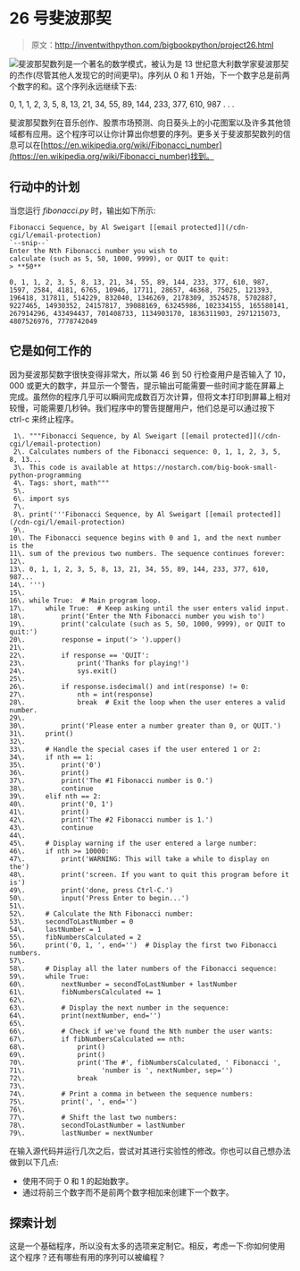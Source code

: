 # 26 号斐波那契

> 原文：<http://inventwithpython.com/bigbookpython/project26.html>

![](../Images/9d995d63aaead72cad01120081eb8f75.png)斐波那契数列是一个著名的数学模式，被认为是 13 世纪意大利数学家斐波那契的杰作(尽管其他人发现它的时间更早)。序列从 0 和 1 开始，下一个数字总是前两个数字的和。这个序列永远继续下去:

0, 1, 1, 2, 3, 5, 8, 13, 21, 34, 55, 89, 144, 233, 377, 610, 987 . . .

斐波那契数列在音乐创作、股票市场预测、向日葵头上的小花图案以及许多其他领域都有应用。这个程序可以让你计算出你想要的序列。更多关于斐波那契数列的信息可以在[https://en.wikipedia.org/wiki/Fibonacci_number](https://en.wikipedia.org/wiki/Fibonacci_number)找到。

## 行动中的计划

当您运行 *fibonacci.py* 时，输出如下所示:

```
Fibonacci Sequence, by Al Sweigart [[email protected]](/cdn-cgi/l/email-protection)
`--snip--`
Enter the Nth Fibonacci number you wish to
calculate (such as 5, 50, 1000, 9999), or QUIT to quit:
> **50**

0, 1, 1, 2, 3, 5, 8, 13, 21, 34, 55, 89, 144, 233, 377, 610, 987, 1597, 2584, 4181, 6765, 10946, 17711, 28657, 46368, 75025, 121393, 196418, 317811, 514229, 832040, 1346269, 2178309, 3524578, 5702887, 9227465, 14930352, 24157817, 39088169, 63245986, 102334155, 165580141, 267914296, 433494437, 701408733, 1134903170, 1836311903, 2971215073, 4807526976, 7778742049
```

## 它是如何工作的

因为斐波那契数字很快变得非常大，所以第 46 到 50 行检查用户是否输入了 10，000 或更大的数字，并显示一个警告，提示输出可能需要一些时间才能在屏幕上完成。虽然你的程序几乎可以瞬间完成数百万次计算，但将文本打印到屏幕上相对较慢，可能需要几秒钟。我们程序中的警告提醒用户，他们总是可以通过按下 ctrl-c 来终止程序。

```
 1\. """Fibonacci Sequence, by Al Sweigart [[email protected]](/cdn-cgi/l/email-protection)
 2\. Calculates numbers of the Fibonacci sequence: 0, 1, 1, 2, 3, 5, 8, 13...
 3\. This code is available at https://nostarch.com/big-book-small-python-programming
 4\. Tags: short, math"""
 5\. 
 6\. import sys
 7\. 
 8\. print('''Fibonacci Sequence, by Al Sweigart [[email protected]](/cdn-cgi/l/email-protection)
 9\. 
10\. The Fibonacci sequence begins with 0 and 1, and the next number is the
11\. sum of the previous two numbers. The sequence continues forever:
12\. 
13\. 0, 1, 1, 2, 3, 5, 8, 13, 21, 34, 55, 89, 144, 233, 377, 610, 987...
14\. ''')
15\. 
16\. while True:  # Main program loop.
17\.     while True:  # Keep asking until the user enters valid input.
18\.         print('Enter the Nth Fibonacci number you wish to')
19\.         print('calculate (such as 5, 50, 1000, 9999), or QUIT to quit:')
20\.         response = input('> ').upper()
21\. 
22\.         if response == 'QUIT':
23\.             print('Thanks for playing!')
24\.             sys.exit()
25\. 
26\.         if response.isdecimal() and int(response) != 0:
27\.             nth = int(response)
28\.             break  # Exit the loop when the user enteres a valid number.
29\. 
30\.         print('Please enter a number greater than 0, or QUIT.')
31\.     print()
32\. 
33\.     # Handle the special cases if the user entered 1 or 2:
34\.     if nth == 1:
35\.         print('0')
36\.         print()
37\.         print('The #1 Fibonacci number is 0.')
38\.         continue
39\.     elif nth == 2:
40\.         print('0, 1')
41\.         print()
42\.         print('The #2 Fibonacci number is 1.')
43\.         continue
44\. 
45\.     # Display warning if the user entered a large number:
46\.     if nth >= 10000:
47\.         print('WARNING: This will take a while to display on the')
48\.         print('screen. If you want to quit this program before it is')
49\.         print('done, press Ctrl-C.')
50\.         input('Press Enter to begin...')
51\. 
52\.     # Calculate the Nth Fibonacci number:
53\.     secondToLastNumber = 0
54\.     lastNumber = 1
55\.     fibNumbersCalculated = 2
56\.     print('0, 1, ', end='')  # Display the first two Fibonacci numbers.
57\. 
58\.     # Display all the later numbers of the Fibonacci sequence:
59\.     while True:
60\.         nextNumber = secondToLastNumber + lastNumber
61\.         fibNumbersCalculated += 1
62\. 
63\.         # Display the next number in the sequence:
64\.         print(nextNumber, end='')
65\. 
66\.         # Check if we've found the Nth number the user wants:
67\.         if fibNumbersCalculated == nth:
68\.             print()
69\.             print()
70\.             print('The #', fibNumbersCalculated, ' Fibonacci ',
71\.                   'number is ', nextNumber, sep='')
72\.             break
73\. 
74\.         # Print a comma in between the sequence numbers:
75\.         print(', ', end='')
76\. 
77\.         # Shift the last two numbers:
78\.         secondToLastNumber = lastNumber
79\.         lastNumber = nextNumber 
```

在输入源代码并运行几次之后，尝试对其进行实验性的修改。你也可以自己想办法做到以下几点:

*   使用不同于 0 和 1 的起始数字。
*   通过将前三个数字而不是前两个数字相加来创建下一个数字。

## 探索计划

这是一个基础程序，所以没有太多的选项来定制它。相反，考虑一下:你如何使用这个程序？还有哪些有用的序列可以被编程？